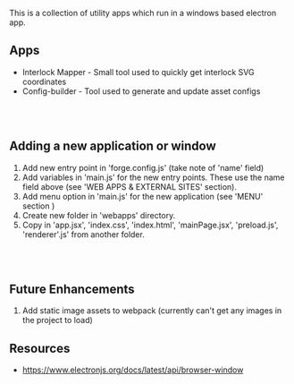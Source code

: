 This is a collection of utility apps which run in a windows based electron app.

## Apps
- Interlock Mapper - Small tool used to quickly get interlock SVG coordinates
- Config-builder - Tool used to generate and update asset configs
 
<br>
<br>


## Adding a new application or window

1.  Add new entry point in 'forge.config.js' (take note of 'name' field)
2.  Add variables in 'main.js' for the new entry points.  These use the name field above (see 'WEB APPS & EXTERNAL SITES' section).
3.  Add menu option in 'main.js' for the new application (see 'MENU' section )
4.  Create new folder in 'webapps' directory.
5.  Copy in 'app.jsx', 'index.css', 'index.html', 'mainPage.jsx', 'preload.js', 'renderer'.js' from another folder.

<br>
<br>

## Future Enhancements

1.  Add static image assets to webpack (currently can't get any images in the project to load)



## Resources

- https://www.electronjs.org/docs/latest/api/browser-window